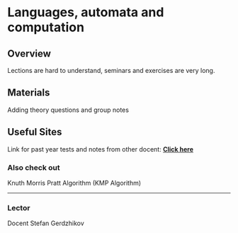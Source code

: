 # Languages, automata and computation

## Overview

Lections are hard to understand, seminars and exercises are very long.

## Materials

Adding theory questions and group notes

## Useful Sites

Link for past year tests and notes from other docent: [**Click here**](https://store.fmi.uni-sofia.bg/fmi/logic/eai.html)

### Also check out

Knuth Morris Pratt Algorithm (KMP Algorithm)


---
### Lector
Docent Stefan Gerdzhikov
